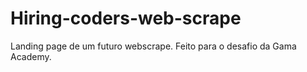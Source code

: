 # Hiring-coders-web-scrape
Landing page de um futuro webscrape. Feito para o desafio da Gama Academy.
